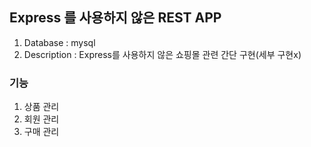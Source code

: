 ## Express 를 사용하지 않은 REST APP
1. Database : mysql
2. Description : Express를 사용하지 않은 쇼핑몰 관련 간단 구현(세부 구현x)

### 기능
1. 상품 관리
2. 회원 관리
3. 구매 관리 


